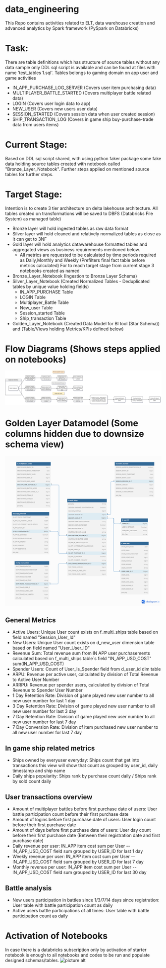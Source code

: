 # data_engineering
This Repo contains activities related to ELT, data warehouse creation and advanced analytics by Spark framework (PySpark on Databricks)

# Task:
There are table definitions which has structure of source tables without any data sample only DDL sql script is available and can be found at files with name 'test_tables 1.sql'.
Tables belongs to gaming domain on app user and game activities

* IN_APP_PURCHASE_LOG_SERVER (Covers user item purchasing data)
* MULTIPLAYER_BATTLE_STARTED (Covers multiplayer battle related data)
* LOGIN (Covers user login data to app)
* NEW_USER (Covers new users user data)
* SESSION_STARTED (Covers session data when user created session)
* SHIP_TRANSACTION_LOG (Covers in game ship buy-purchase-trade data from users items)

# Current Stage:
Based on DDL sql script shared, with using python faker package some fake data holding source tables created with notebook called "Bronze_Layer_Notebook".
Further steps applied on mentioned source tables for further steps.

# Target Stage:
Intention is to create 3 tier architecture on delta lakehouse architecture. All tables created on transformations will be saved to DBFS (Databricks File System) as managed table)
* Bronze layer will hold ingested tables as raw data format
* Silver layer will hold cleaned and relatively normalized tables as close as It can get to 3NF
* Gold layer will hold analytics datawarehouse formatted tables and aggregated views as business requirements mentioned below.
  * All metrics are requested to be calculated by time periods required as Daily,Monthly and Weekly (Prefilters final fact table before metrics calculated)
For to reach target stage from current stage 3 notebooks created as named
* Bronze_Layer_Notebook (Ingestion to Bronze Layer Schema)
* Silver_Layer_Notebook (Created Normalized Tables -  Deduplicated tables by unique value holding fields)
  * IN_APP_PURCHASE Table
  * LOGIN Table
  * Multiplayer_Battle Table
  * New_user Table
  * Session_started Table
  * Ship_transaction Table
* Golden_Layer_Notebook (Created Data Model for BI tool (Star Schema)) and (Table/Views holding Metrics/KPIs defined below)

# Flow Diagrams (Shows steps applied on notebooks)

![picture alt](Data_Model-Page-2.drawio.png)

# Golden Layer Datamodel (Some columns hidden due to downsize schema view)
![picture alt](Data_Model_Short.png)

## General Metrics
* Active Users: Unique User count exists on f_multi_ships table based on field named "Session_User_Id"
* New Users: Unique User count exists on d_new_user dimension table based on field named "User_User_ID"
* Revenue Sum: Total revenue sum from IN APP user purchasements calculated based on f_multi_ships table`s field "IN_APP_USD_COST" sum(IN_APP_USD_COST)
* Spender Users: Count of User_Is_Spender field from d_user_id dim table
* ARPU: Revenue per active user, calculated by division of Total Revenue to Active User Number
* ARRPU: Revenue per spender users, calculated by division of Total Revenue to Spender User Number
* 1 Day Retention Rate: Division of game played new user number to all new user number for last 1 day
* 3 Day Retention Rate: Division of game played new user number to all new user number for last 3 day
* 7 Day Retention Rate: Division of game played new user number to all new user number for last 7 day
* 7 Day Conversion Rate: Division of item purchased new user number to all new user number for last 7 day

## In game ship related metrics
* Ships owned by everyuser everyday: Ships count that get into transactions this view will show that count as grouped by user_id, daily timestamp and ship name
* Daily ships popularity: Ships rank by purchase count daily / Ships rank by sold count daily

## User transactions overview
* Amount of multiplayer battles before first purchase date of users: User battle participation count before their first purchase date
* Amount of logins before first purchase date of users: User login count before their first purchase date
* Amount of days before first purchase date of users: User day count before their first purchase date (Between their registration date and first purchase date)
* Daily revenue per user: IN_APP item cost sum per User -- IN_APP_USD_COST field sum grouped by USER_ID for last 1 day
* Weekly revenue per user: IN_APP item cost sum per User -- IN_APP_USD_COST field sum grouped by USER_ID for last 7 day
* Monthly revenue per user: IN_APP item cost sum per User -- IN_APP_USD_COST field sum grouped by USER_ID for last 30 day

## Battle analysis
* New users participation in battles since 1/3/7/14 days since registration: User table with battle participation count as daily
* Active users battle participations of all times: User table with battle participation count as daily

# Activation of Notebooks
In case there is a databricks subscription only by activation of starter notebook is enough to all notebooks and codes to be run and populate designed schemas/tables.
![picture alt](notebooks_run.png.png)






